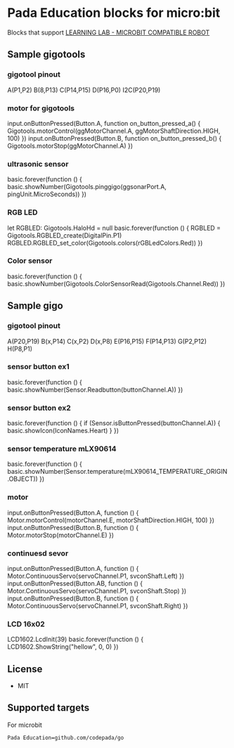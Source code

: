 # Pada Education blocks for micro:bit


Blocks that support [LEARNING LAB - MICROBIT COMPATIBLE ROBOT](https://padabook.com/th/products/545481-ชุดการเรียนรู้การเขียนโปรแกรม+Micro%3Abit+COMPATIBLE+ROBOTS)

## Sample gigotools
### gigotool pinout
A(P1,P2)
B(8,P13)
C(P14,P15)
D(P16,P0)
I2C(P20,P19)
### motor for gigotools
input.onButtonPressed(Button.A, function on_button_pressed_a() {
    Gigotools.motorControl(ggMotorChannel.A, ggMotorShaftDirection.HIGH, 100)
})
input.onButtonPressed(Button.B, function on_button_pressed_b() {
    Gigotools.motorStop(ggMotorChannel.A)
})
### ultrasonic sensor
basic.forever(function () {
    basic.showNumber(Gigotools.pinggigo(ggsonarPort.A, pingUnit.MicroSeconds))
})
### RGB LED
let RGBLED: Gigotools.HaloHd = null
basic.forever(function () {
    RGBLED = Gigotools.RGBLED_create(DigitalPin.P1)
    RGBLED.RGBLED_set_color(Gigotools.colors(rGBLedColors.Red))
})
### Color sensor
basic.forever(function () {
    basic.showNumber(Gigotools.ColorSensorRead(Gigotools.Channel.Red))
})

## Sample gigo
### gigotool pinout
A(P20,P19)
B(x,P14)
C(x,P2)
D(x,P8)
E(P16,P15)
F(P14,P13)
G(P2,P12)
H(P8,P1)
### sensor button ex1
basic.forever(function () {
    basic.showNumber(Sensor.Readbutton(buttonChannel.A))
})
### sensor button ex2
basic.forever(function () {
    if (Sensor.isButtonPressed(buttonChannel.A)) {
        basic.showIcon(IconNames.Heart)
    }
})
### sensor temperature mLX90614
basic.forever(function () {
    basic.showNumber(Sensor.temperature(mLX90614_TEMPERATURE_ORIGIN.OBJECT))
})

### motor
input.onButtonPressed(Button.A, function () {
    Motor.motorControl(motorChannel.E, motorShaftDirection.HIGH, 100)
})
input.onButtonPressed(Button.B, function () {
    Motor.motorStop(motorChannel.E)
})

### continuesd sevor
input.onButtonPressed(Button.A, function () {
    Motor.ContinuousServo(servoChannel.P1, svconShaft.Left)
})
input.onButtonPressed(Button.AB, function () {
    Motor.ContinuousServo(servoChannel.P1, svconShaft.Stop)
})
input.onButtonPressed(Button.B, function () {
    Motor.ContinuousServo(servoChannel.P1, svconShaft.Right)
})

### LCD 16x02
LCD1602.LcdInit(39)
basic.forever(function () {
    LCD1602.ShowString("hellow", 0, 0)
})


## License

* MIT

## Supported targets
For microbit

```package
Pada Education=github.com/codepada/go
```
